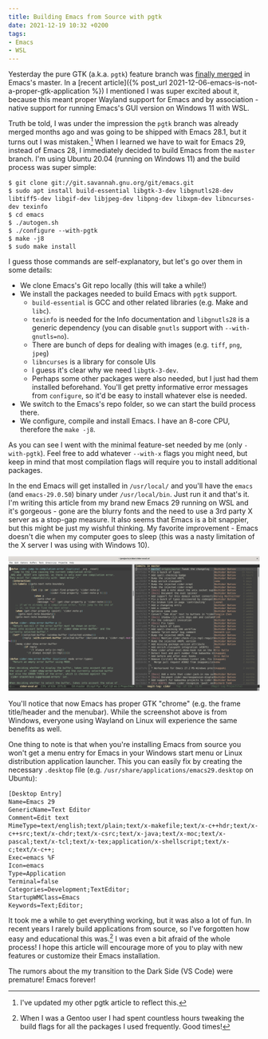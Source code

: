 ```yaml
---
title: Building Emacs from Source with pgtk
date: 2021-12-19 10:32 +0200
tags:
- Emacs
- WSL
---
```


Yesterday the pure GTK (a.k.a. `pgtk`) feature branch was [finally merged](https://www.reddit.com/r/emacs/comments/rj8k32/the_pgtk_pure_gtk_branch_was_merged/) in Emacs's master.
In a [recent article]({% post_url 2021-12-06-emacs-is-not-a-proper-gtk-application %}) I mentioned
I was super excited about it, because this meant proper Wayland support for Emacs and by association - native support
for running Emacs's GUI version on Windows 11 with WSL.

Truth be told, I was under the impression the `pgtk` branch was already merged months ago and was going to be shipped with Emacs 28.1, but it turns out I was mistaken.[^1]
When I learned we have to wait for Emacs 29, instead of Emacs 28, I immediately decided to build Emacs from the `master` branch. I'm using
Ubuntu 20.04 (running on Windows 11) and the build process was super simple:

``` shellsession
$ git clone git://git.savannah.gnu.org/git/emacs.git
$ sudo apt install build-essential libgtk-3-dev libgnutls28-dev libtiff5-dev libgif-dev libjpeg-dev libpng-dev libxpm-dev libncurses-dev texinfo
$ cd emacs
$ ./autogen.sh
$ ./configure --with-pgtk
$ make -j8
$ sudo make install
```

I guess those commands are self-explanatory, but let's go over them in some details:

* We clone Emacs's Git repo locally (this will take a while!)
* We install the packages needed to build Emacs with `pgtk` support.
  * `build-essential` is GCC and other related libraries (e.g. Make and `libc`).
  * `texinfo` is needed for the Info documentation and `libgnutls28` is a generic dependency (you can disable `gnutls` support with `--with-gnutls=no`).
  * There are bunch of deps for dealing with images (e.g. `tiff`, `png`, `jpeg`)
  * `libncurses` is a library for console UIs
  * I guess it's clear why we need `libgtk-3-dev`.
  * Perhaps some other packages were also needed, but I just had them installed beforehand. You'll get pretty informative error messages from `configure`, so it'd be easy to install whatever else is needed.
* We switch to the Emacs's repo folder, so we can start the build process there.
* We configure, compile and install Emacs. I have an 8-core CPU, therefore the `make -j8`.

As you can see I went with the minimal feature-set needed by me (only `-with-pgtk`). Feel free to add whatever `--with-x` flags you might need, but keep in mind that most
compilation flags will require you to install additional packages.

In the end Emacs will get installed in `/usr/local/` and you'll have the `emacs` (and `emacs-29.0.50`) binary under `/usr/local/bin`. Just run it and that's it. I'm writing this article from my brand new
Emacs 29 running on WSL and it's gorgeous - gone are the blurry fonts and the need to use a 3rd party X server as a stop-gap measure. It also seems that Emacs is a bit snappier, but this might
be just my wishful thinking. My favorite improvement - Emacs doesn't die when my computer goes to sleep (this was a nasty limitation of the X server I was using with Windows 10).

![emacs_with_pgtk.png](/assets/images/emacs_with_pgtk.png)

You'll notice that now Emacs has proper GTK "chrome" (e.g. the frame
title/header and the menubar). While the screenshot above is from Windows,
everyone using Wayland on Linux will experience the same benefits as well.

One thing to note is that when you're installing Emacs from source you won't get a menu entry for Emacs in your Windows start menu or Linux distribution application launcher.
This you can easily fix by creating the necessary `.desktop` file (e.g. `/usr/share/applications/emacs29.desktop` on Ubuntu):

```
[Desktop Entry]
Name=Emacs 29
GenericName=Text Editor
Comment=Edit text
MimeType=text/english;text/plain;text/x-makefile;text/x-c++hdr;text/x-c++src;text/x-chdr;text/x-csrc;text/x-java;text/x-moc;text/x-pascal;text/x-tcl;text/x-tex;application/x-shellscript;text/x-c;text/x-c++;
Exec=emacs %F
Icon=emacs
Type=Application
Terminal=false
Categories=Development;TextEditor;
StartupWMClass=Emacs
Keywords=Text;Editor;
```

It took me a while to get everything working, but it was also a lot of fun. In recent years I rarely build applications from source,
so I've forgotten how easy and educational this was.[^2] I was even a bit afraid of the whole process! I hope this article will encourage
more of you to play with new features or customize their Emacs installation.

The rumors about the my transition to the Dark Side (VS Code) were premature! Emacs forever!

[^1]: I've updated my other pgtk article to reflect this.
[^2]: When I was a Gentoo user I had spent countless hours tweaking the build flags for all the packages I used frequently. Good times!
